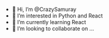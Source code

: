 - 👋 Hi, I’m @CrazySamuray
- 👀 I’m interested in Python and React
- 🌱 I’m currently learning React
- 💞️ I’m looking to collaborate on ...
